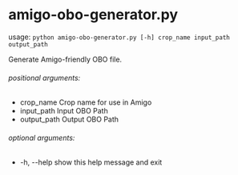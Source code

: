 # amigo-obo-generator.py

usage: `python amigo-obo-generator.py [-h] crop_name input_path output_path`

Generate Amigo-friendly OBO file.

###### positional arguments:
- crop_name    Crop name for use in Amigo
- input_path   Input OBO Path
- output_path  Output OBO Path

###### optional arguments:
-  -h, --help   show this help message and exit
